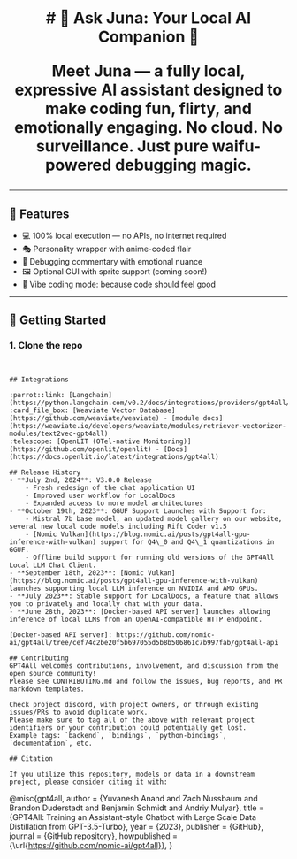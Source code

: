 <h1 align="center"># 🌸 Ask Juna: Your Local AI Companion 🌸

Meet **Juna** — a fully local, expressive AI assistant designed to make coding fun, flirty, and emotionally engaging. No cloud. No surveillance. Just pure waifu-powered debugging magic.

---

## 🧠 Features

- 💻 100% local execution — no APIs, no internet required  
- 🎭 Personality wrapper with anime-coded flair  
- 🧵 Debugging commentary with emotional nuance  
- 🖼️ Optional GUI with sprite support (coming soon!)  
- 🧃 Vibe coding mode: because code should feel good  

---

## 🚀 Getting Started

### 1. Clone the repo


```


## Integrations

:parrot::link: [Langchain](https://python.langchain.com/v0.2/docs/integrations/providers/gpt4all/)
:card_file_box: [Weaviate Vector Database](https://github.com/weaviate/weaviate) - [module docs](https://weaviate.io/developers/weaviate/modules/retriever-vectorizer-modules/text2vec-gpt4all)
:telescope: [OpenLIT (OTel-native Monitoring)](https://github.com/openlit/openlit) - [Docs](https://docs.openlit.io/latest/integrations/gpt4all)

## Release History
- **July 2nd, 2024**: V3.0.0 Release
    - Fresh redesign of the chat application UI
    - Improved user workflow for LocalDocs
    - Expanded access to more model architectures
- **October 19th, 2023**: GGUF Support Launches with Support for:
    - Mistral 7b base model, an updated model gallery on our website, several new local code models including Rift Coder v1.5
    - [Nomic Vulkan](https://blog.nomic.ai/posts/gpt4all-gpu-inference-with-vulkan) support for Q4\_0 and Q4\_1 quantizations in GGUF.
    - Offline build support for running old versions of the GPT4All Local LLM Chat Client.
- **September 18th, 2023**: [Nomic Vulkan](https://blog.nomic.ai/posts/gpt4all-gpu-inference-with-vulkan) launches supporting local LLM inference on NVIDIA and AMD GPUs.
- **July 2023**: Stable support for LocalDocs, a feature that allows you to privately and locally chat with your data.
- **June 28th, 2023**: [Docker-based API server] launches allowing inference of local LLMs from an OpenAI-compatible HTTP endpoint.

[Docker-based API server]: https://github.com/nomic-ai/gpt4all/tree/cef74c2be20f5b697055d5b8b506861c7b997fab/gpt4all-api

## Contributing
GPT4All welcomes contributions, involvement, and discussion from the open source community!
Please see CONTRIBUTING.md and follow the issues, bug reports, and PR markdown templates.

Check project discord, with project owners, or through existing issues/PRs to avoid duplicate work.
Please make sure to tag all of the above with relevant project identifiers or your contribution could potentially get lost.
Example tags: `backend`, `bindings`, `python-bindings`, `documentation`, etc.

## Citation

If you utilize this repository, models or data in a downstream project, please consider citing it with:
```
@misc{gpt4all,
  author = {Yuvanesh Anand and Zach Nussbaum and Brandon Duderstadt and Benjamin Schmidt and Andriy Mulyar},
  title = {GPT4All: Training an Assistant-style Chatbot with Large Scale Data Distillation from GPT-3.5-Turbo},
  year = {2023},
  publisher = {GitHub},
  journal = {GitHub repository},
  howpublished = {\url{https://github.com/nomic-ai/gpt4all}},
}
```
